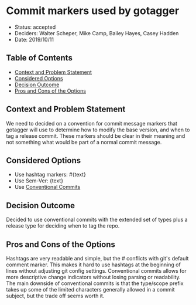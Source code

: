 # Commit markers used by gotagger

- Status: accepted
- Deciders: Walter Scheper, Mike Camp, Bailey Hayes, Casey Hadden
- Date: 2019/10/11

## Table of Contents
<!-- markdownlint-disable -->
<!-- START doctoc generated TOC please keep comment here to allow auto update -->
<!-- DON'T EDIT THIS SECTION, INSTEAD RE-RUN doctoc TO UPDATE -->

- [Context and Problem Statement](#context-and-problem-statement)
- [Considered Options](#considered-options)
- [Decision Outcome](#decision-outcome)
- [Pros and Cons of the Options](#pros-and-cons-of-the-options)

<!-- END doctoc generated TOC please keep comment here to allow auto update -->
<!-- markdownlint-enable -->

## Context and Problem Statement

We need to decided on a convention for commit message markers that gotagger will
use to determine how to modify the base version, and when to tag a release
commit. These markers should be clear in their meaning and not something what
would be part of a normal commit message.

## Considered Options

- Use hashtag markers: #{text}
- Use Sem-Ver: {text}
- Use [Conventional Commits](https://www.conventionalcommits.org/en/v1.0.0/)

## Decision Outcome

Decided to use conventional commits with the extended set of types plus a
release type for deciding when to tag the repo.

## Pros and Cons of the Options

Hashtags are very readable and simple, but the # conflicts with git's default
comment marker. This makes it hard to use hashtags at the beginning of lines
without adjusting git config settings. Conventional commits allows for more
descriptive change indicators without losing parsing or readability. The main
downside of conventional commits is that the type/scope prefix takes up some of
the limited characters generally allowed in a commit subject, but the trade off
seems worth it.
